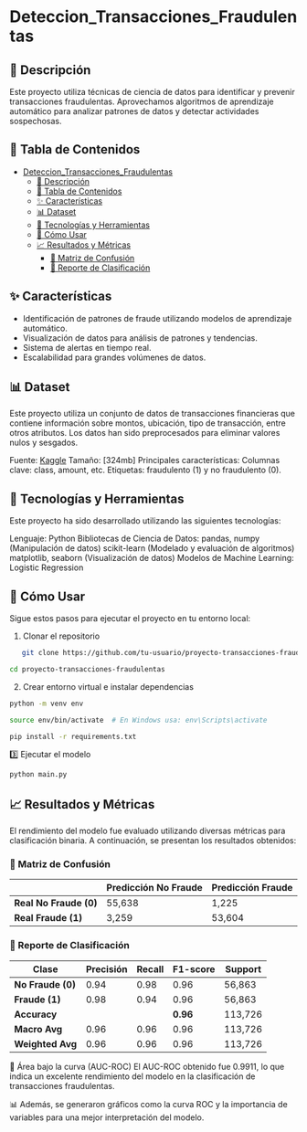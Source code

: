 # Deteccion_Transacciones_Fraudulentas

## 📝 Descripción
Este proyecto utiliza técnicas de ciencia de datos para identificar y prevenir transacciones fraudulentas. Aprovechamos algoritmos de aprendizaje automático para analizar patrones de datos y detectar actividades sospechosas.

## 📑 Tabla de Contenidos
- [Deteccion\_Transacciones\_Fraudulentas](#deteccion_transacciones_fraudulentas)
  - [📝 Descripción](#-descripción)
  - [📑 Tabla de Contenidos](#-tabla-de-contenidos)
  - [✨ Características](#-características)
  - [📊 Dataset](#-dataset)
  - [🔧 Tecnologías y Herramientas](#-tecnologías-y-herramientas)
  - [🚀 Cómo Usar](#-cómo-usar)
  - [📈 Resultados y Métricas](#-resultados-y-métricas)
    - [🔹 Matriz de Confusión](#-matriz-de-confusión)
    - [🔹 Reporte de Clasificación](#-reporte-de-clasificación)

## ✨ Características
- Identificación de patrones de fraude utilizando modelos de aprendizaje automático.
- Visualización de datos para análisis de patrones y tendencias.
- Sistema de alertas en tiempo real.
- Escalabilidad para grandes volúmenes de datos.   

## 📊 Dataset 
Este proyecto utiliza un conjunto de datos de transacciones financieras que contiene información sobre montos, ubicación, tipo de transacción, entre otros atributos. Los datos han sido preprocesados para eliminar valores nulos y sesgados.

Fuente: [Kaggle](https://www.kaggle.com/datasets/nelgiriyewithana/credit-card-fraud-detection-dataset-2023)
Tamaño: [324mb]
Principales características:
Columnas clave: class, amount, etc.
Etiquetas: fraudulento (1) y no fraudulento (0).
## 🔧 Tecnologías y Herramientas
Este proyecto ha sido desarrollado utilizando las siguientes tecnologías:

Lenguaje: Python
Bibliotecas de Ciencia de Datos:
pandas, numpy (Manipulación de datos)
scikit-learn (Modelado y evaluación de algoritmos)
matplotlib, seaborn (Visualización de datos)
Modelos de Machine Learning:
Logistic Regression

## 🚀 Cómo Usar
Sigue estos pasos para ejecutar el proyecto en tu entorno local:

1. Clonar el repositorio
```bash
   git clone https://github.com/tu-usuario/proyecto-transacciones-fraudulentas.git
```
```bash
cd proyecto-transacciones-fraudulentas
```

2. Crear entorno virtual e instalar dependencias
```bash
python -m venv env
```
```bash
source env/bin/activate  # En Windows usa: env\Scripts\activate
```

```bash
pip install -r requirements.txt
```

3️⃣ Ejecutar el modelo
```bash
python main.py
```

## 📈 Resultados y Métricas

El rendimiento del modelo fue evaluado utilizando diversas métricas para clasificación binaria. A continuación, se presentan los resultados obtenidos:

### 🔹 Matriz de Confusión

|   | Predicción No Fraude | Predicción Fraude |  
|---|---------------------|------------------|  
| **Real No Fraude (0)** | 55,638 | 1,225 |  
| **Real Fraude (1)** | 3,259 | 53,604 |  

### 🔹 Reporte de Clasificación

| Clase | Precisión | Recall | F1-score | Support |  
|---|---|---|---|---|  
| **No Fraude (0)** | 0.94 | 0.98 | 0.96 | 56,863 |  
| **Fraude (1)** | 0.98 | 0.94 | 0.96 | 56,863 |  
| **Accuracy** |  |  | **0.96** | 113,726 |  
| **Macro Avg** | 0.96 | 0.96 | 0.96 | 113,726 |  
| **Weighted Avg** | 0.96 | 0.96 | 0.96 | 113,726 |  

🔹 Área bajo la curva (AUC-ROC)
El AUC-ROC obtenido fue 0.9911, lo que indica un excelente rendimiento del modelo en la clasificación de transacciones fraudulentas.

📊 Además, se generaron gráficos como la curva ROC y la importancia de variables para una mejor interpretación del modelo.